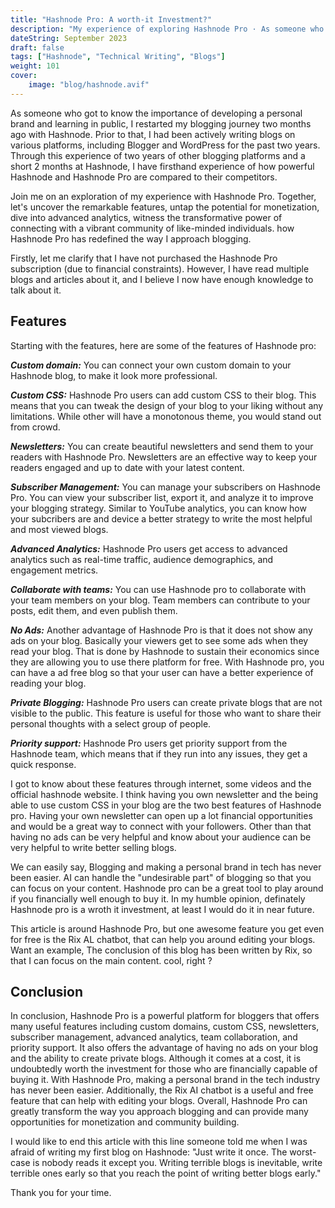 ```yaml
---
title: "Hashnode Pro: A worth-it Investment?"
description: "My experience of exploring Hashnode Pro · As someone who got to know the importance of developing a personal brand and learning in public, I restarted my..."
dateString: September 2023
draft: false
tags: ["Hashnode", "Technical Writing", "Blogs"]
weight: 101
cover:
    image: "blog/hashnode.avif"
---
```


As someone who got to know the importance of developing a personal brand and learning in public, I restarted my blogging journey two months ago with Hashnode. Prior to that, I had been actively writing blogs on various platforms, including Blogger and WordPress for the past two years. Through this experience of two years of other blogging platforms and a short 2 months at Hashnode, I have firsthand experience of how powerful Hashnode and Hashnode Pro are compared to their competitors.

Join me on an exploration of my experience with Hashnode Pro. Together, let's uncover the remarkable features, untap the potential for monetization, dive into advanced analytics, witness the transformative power of connecting with a vibrant community of like-minded individuals. how Hashnode Pro has redefined the way I approach blogging.

Firstly, let me clarify that I have not purchased the Hashnode Pro subscription (due to financial constraints). However, I have read multiple blogs and articles about it, and I believe I now have enough knowledge to talk about it.

## Features

Starting with the features, here are some of the features of Hashnode pro:

***Custom domain:*** You can connect your own custom domain to your Hashnode blog, to make it look more professional.

***Custom CSS:*** Hashnode Pro users can add custom CSS to their blog. This means that you can tweak the design of your blog to your liking without any limitations. While other will have a monotonous theme, you would stand out from crowd.

***Newsletters:*** You can create beautiful newsletters and send them to your readers with Hashnode Pro. Newsletters are an effective way to keep your readers engaged and up to date with your latest content.

***Subscriber Management:*** You can manage your subscribers on Hashnode Pro. You can view your subscriber list, export it, and analyze it to improve your blogging strategy. Similar to YouTube analytics, you can know how your subcribers are and device a better strategy to write the most helpful and most viewed blogs.

***Advanced Analytics:*** Hashnode Pro users get access to advanced analytics such as real-time traffic, audience demographics, and engagement metrics.

***Collaborate with teams:*** You can use Hashnode pro to collaborate with your team members on your blog. Team members can contribute to your posts, edit them, and even publish them.

***No Ads:*** Another advantage of Hashnode Pro is that it does not show any ads on your blog. Basically your viewers get to see some ads when they read your blog. That is done by Hashnode to sustain their economics since they are allowing you to use there platform for free. With Hashnode pro, you can have a ad free blog so that your user can have a better experience of reading your blog.

***Private Blogging:*** Hashnode Pro users can create private blogs that are not visible to the public. This feature is useful for those who want to share their personal thoughts with a select group of people.

***Priority support:*** Hashnode Pro users get priority support from the Hashnode team, which means that if they run into any issues, they get a quick response.

I got to know about these features through internet, some videos and the official hashnode website. I think having you own newsletter and the being able to use custom CSS in your blog are the two best features of Hashnode pro. Having your own newsletter can open up a lot financial opportunities and would be a great way to connect with your followers. Other than that having no ads can be very helpful and know about your audience can be very helpful to write better selling blogs.

We can easily say, Blogging and making a personal brand in tech has never been easier. AI can handle the "undesirable part" of blogging so that you can focus on your content. Hashnode pro can be a great tool to play around if you financially well enough to buy it. In my humble opinion, definately Hashnode pro is a wroth it investment, at least I would do it in near future.

This article is around Hashnode Pro, but one awesome feature you get even for free is the Rix AL chatbot, that can help you around editing your blogs. Want an example, The conclusion of this blog has been written by Rix, so that I can focus on the main content. cool, right ?

## Conclusion
In conclusion, Hashnode Pro is a powerful platform for bloggers that offers many useful features including custom domains, custom CSS, newsletters, subscriber management, advanced analytics, team collaboration, and priority support. It also offers the advantage of having no ads on your blog and the ability to create private blogs. Although it comes at a cost, it is undoubtedly worth the investment for those who are financially capable of buying it. With Hashnode Pro, making a personal brand in the tech industry has never been easier. Additionally, the Rix AI chatbot is a useful and free feature that can help with editing your blogs. Overall, Hashnode Pro can greatly transform the way you approach blogging and can provide many opportunities for monetization and community building.

I would like to end this article with this line someone told me when I was afraid of writing my first blog on Hashnode: "Just write it once. The worst-case is nobody reads it except you. Writing terrible blogs is inevitable, write terrible ones early so that you reach the point of writing better blogs early."

Thank you for your time.